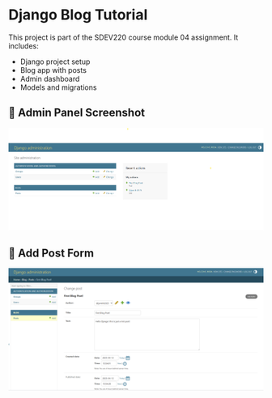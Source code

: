 # Django Blog Tutorial

This project is part of the SDEV220 course module 04 assignment. It includes:

- Django project setup
- Blog app with posts
- Admin dashboard
- Models and migrations

## 📸 Admin Panel Screenshot

![Django Admin](images/DjangoAdmin.png)

## 📝 Add Post Form

![Post Form](images/Post.png)